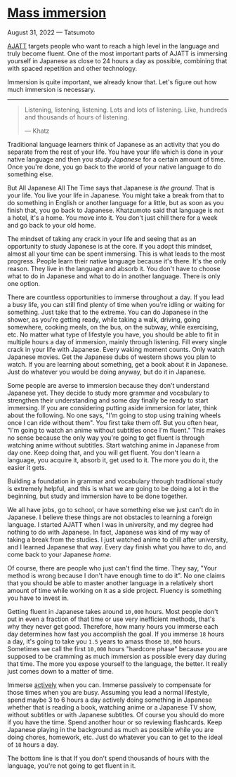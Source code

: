 # [Mass immersion](https://tatsumoto.neocities.org/blog/mass-immersion.html)

August 31, 2022 — Tatsumoto

[AJATT](https://tatsumoto.neocities.org/blog/whats-ajatt.html) targets people who want to reach a high level in the language and truly become fluent. One of the most important parts of AJATT is immersing yourself in Japanese as close to 24 hours a day as possible, combining that with spaced repetition and other technology.

Immersion is quite important, we already know that. Let's figure out how much immersion is necessary.

---

> Listening, listening, listening. Lots and lots of listening. Like, hundreds and thousands of hours of listening.
> 
> — Khatz

Traditional language learners think of Japanese as an activity that you do separate from the rest of your life. You have your life which is done in your native language and then you _study Japanese_ for a certain amount of time. Once you're done, you go back to the world of your native language to do something else.

But All Japanese All The Time says that Japanese _is the ground_. That is your life. You live your life in Japanese. You might take a break from that to do something in English or another language for a little, but as soon as you finish that, you go back to Japanese. Khatzumoto said that language is not a hotel, it's a home. You move into it. You don't just chill there for a week and go back to your old home.

The mindset of taking any crack in your life and seeing that as an opportunity to study Japanese is at the core. If you adopt this mindset, almost all your time can be spent immersing. This is what leads to the most progress. People learn their native language because it's there. It's the only reason. They live in the language and absorb it. You don't have to choose what to do in Japanese and what to do in another language. There is only one option.

There are countless opportunities to immerse throughout a day. If you lead a busy life, you can still find plenty of time when you're idling or waiting for something. Just take that to the extreme. You can do Japanese in the shower, as you're getting ready, while taking a walk, driving, going somewhere, cooking meals, on the bus, on the subway, while exercising, etc. No matter what type of lifestyle you have, you should be able to fit in multiple hours a day of immersion, mainly through listening. Fill every single crack in your life with Japanese. Every waking moment counts. Only watch Japanese movies. Get the Japanese dubs of western shows you plan to watch. If you are learning about something, get a book about it in Japanese. Just do whatever you would be doing anyway, but do it in Japanese.

Some people are averse to immersion because they don't understand Japanese yet. They decide to study more grammar and vocabulary to strengthen their understanding and some day finally be ready to start immersing. If you are considering putting aside immersion for later, think about the following. No one says, "I'm going to stop using training wheels once I can ride without them". You first take them off. But you often hear, "I'm going to watch an anime without subtitles once I'm fluent." This makes no sense because the only way you're going to get fluent is through watching anime without subtitles. Start watching anime in Japanese from day one. Keep doing that, and you will get fluent. You don't learn a language, you acquire it, absorb it, get used to it. The more you do it, the easier it gets.

Building a foundation in grammar and vocabulary through traditional study is extremely helpful, and this is what we are going to be doing a lot in the beginning, but study and immersion have to be done together.

We all have jobs, go to school, or have something else we just can't do in Japanese. I believe these things are not obstacles to learning a foreign language. I started AJATT when I was in university, and my degree had nothing to do with Japanese. In fact, Japanese was kind of my way of taking a break from the studies. I just watched anime to chill after university, and I learned Japanese that way. Every day finish what you have to do, and come back to your Japanese _home_.

Of course, there are people who just can't find the time. They say, "Your method is wrong because I don't have enough time to do it". No one claims that you should be able to master another language in a relatively short amount of time while working on it as a side project. Fluency is something you have to invest in.

Getting fluent in Japanese takes around `10,000` hours. Most people don't put in even a fraction of that time or use very inefficient methods, that's why they never get good. Therefore, how many hours you immerse each day determines how fast you accomplish the goal. If you immerse `18` hours a day, it's going to take you `1.5` years to amass those `10,000` hours. Sometimes we call the first `10,000` hours "hardcore phase" because you are supposed to be cramming as much immersion as possible every day during that time. The more you expose yourself to the language, the better. It really just comes down to a matter of time.

Immerse [actively](https://tatsumoto.neocities.org/blog/introduction-to-learning-japanese.html#how-to-immerse) when you can. Immerse passively to compensate for those times when you are busy. Assuming you lead a normal lifestyle, spend maybe 3 to 6 hours a day actively doing something in Japanese whether that is reading a book, watching anime or a Japanese TV show, without subtitles or with Japanese subtitles. Of course you should do more if you have the time. Spend another hour or so reviewing flashcards. Keep Japanese playing in the background as much as possible while you are doing chores, homework, etc. Just do whatever you can to get to the ideal of `18` hours a day.

The bottom line is that If you don't spend thousands of hours with the language, you're not going to get fluent in it.